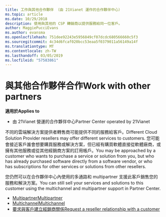```yaml
---
title: 工作與其他合作夥伴 （由 21Vianet 運作的合作夥伴中心）
ms.topic: article
ms.date: 10/29/2018
description: 使用與其他的 CSP 轉銷商以提供服務給同一位客戶。
author: MaggiePucciEvans
ms.author: evansma
ms.openlocfilehash: 751dee92243e5956849cf07dcdc680566660c5f3
ms.sourcegitcommit: 4c34d6fcaf020bcc53eaa5f0379011a56149a14f
ms.translationtype: MT
ms.contentlocale: zh-TW
ms.lasthandoff: 03/05/2019
ms.locfileid: "57583861"
---
```

# <a name="work-with-other-partners"></a><span data-ttu-id="4f670-103">與其他合作夥伴合作</span><span class="sxs-lookup"><span data-stu-id="4f670-103">Work with other partners</span></span>

<span data-ttu-id="4f670-104">**適用於**</span><span class="sxs-lookup"><span data-stu-id="4f670-104">**Applies to**</span></span>

-   <span data-ttu-id="4f670-105">由 21Vianet 營運的合作夥伴中心</span><span class="sxs-lookup"><span data-stu-id="4f670-105">Partner Center operated by 21Vianet</span></span>


<span data-ttu-id="4f670-106">不同的雲端解決方案提供者轉售商可能提供不同的服務給客戶。</span><span class="sxs-lookup"><span data-stu-id="4f670-106">Different Cloud Solution Provider resellers may offer different services to customers.</span></span> <span data-ttu-id="4f670-107">您可能會接近客戶誰會想要購買服務或解決方案，但已經有購買軟體直接從軟體廠商，或擁有其他服務或從其他經銷商方案的訂用帳戶。</span><span class="sxs-lookup"><span data-stu-id="4f670-107">You may be approached by a customer who wants to purchase a service or solution from you, but who has already purchased software directly from a software vendor, or who has subscriptions for other services or solutions from other resellers.</span></span> 

<span data-ttu-id="4f670-108">您仍然可以在合作夥伴中心內使用的多通路和 multipartner 支援此客戶銷售您的服務和解決方案。</span><span class="sxs-lookup"><span data-stu-id="4f670-108">You can still sell your services and solutions to this customer using the multichannel and multipartner support in Partner Center.</span></span>

-   [<span data-ttu-id="4f670-109">Multipartner</span><span class="sxs-lookup"><span data-stu-id="4f670-109">Multipartner</span></span>](multipartner.md)
-   [<span data-ttu-id="4f670-110">Multichannel</span><span class="sxs-lookup"><span data-stu-id="4f670-110">Multichannel</span></span>](multichannel.md)
-   [<span data-ttu-id="4f670-111">要求與客戶建立經銷商關係</span><span class="sxs-lookup"><span data-stu-id="4f670-111">Request a reseller relationship with a customer</span></span>](request-a-relationship-with-a-customer.md)
